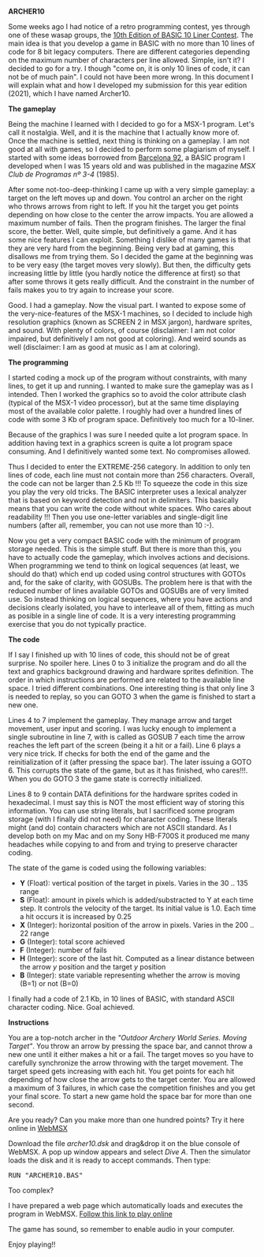 <B>ARCHER10</B>

Some weeks ago I had notice of a retro programming contest, yes through one of these wasap groups, the <A HREF="https://gkanold.wixsite.com/homeputerium/rules2021">10th Edition of BASIC 10 Liner Contest</A>. The main idea is that you develop a game in BASIC with no more than 10 lines of code for 8 bit legacy computers. There are different categories depending on the maximum number of characters per line allowed. Simple, isn't it? I decided to go for a try. I though "come on, it is only 10 lines of code, it can not be of much pain". I could not have been more wrong. In this document I will explain what and how I developed my submission for this year edition (2021), which I have named Archer10.


<B>The gameplay</B>

Being the machine I learned with I decided to go for a MSX-1 program. Let's call it nostalgia. Well, and it is the machine that I actually know more of. Once the machine is settled, next thing is thinking on a gameplay. I am not good at all with games, so I decided to perform some plagiarism of myself. I started with some ideas borrowed from <A HREF="https://humbertomb.blogspot.com/2019/04/barcelona92-mi-primer-juego-msx.html">Barcelona 92</A>, a BASIC program I developed when I was 15 years old and was published in the magazine <I>MSX Club de Programas nº 3-4</I> (1985).

After some not-too-deep-thinking I came up with a very simple gameplay: a target on the left moves up and down. You control an archer on the right who throws arrows from right to left. If you hit the target you get points depending on how close to the center the arrow impacts. You are allowed a maximum number of fails. Then the program finishes. The larger the final score, the better. Well, quite simple, but definitively a game. And it has some nice features I can exploit. Something I dislike of many games is that they are very hard from the beginning. Being very bad at gaming, this disallows me from trying them. So I decided the game at the beginning was to be very easy (the target moves very slowly). But then, the difficulty gets increasing little by little (you hardly notice the difference at first) so that after some throws it gets really difficult. And the constraint in the number of fails makes you to try again to increase your score.

Good. I had a gameplay. Now the visual part. I wanted to expose some of the very-nice-features of the MSX-1 machines, so I decided to include high resolution graphics (known as SCREEN 2 in MSX jargon), hardware sprites, and sound. With plenty of colors, of course (disclaimer: I am not color impaired, but definitively I am not good at coloring). And weird sounds as well (disclaimer: I am as good at music as I am at coloring).

<B>The programming</B>

I started coding a mock up of the program without constraints, with many lines, to get it up and running. I wanted to make sure the gameplay was as I intended. Then I worked the graphics so to avoid the color attribute clash (typical of the MSX-1 video processor), but at the same time displaying most of the available color palette. I roughly had over a hundred lines of code with some 3 Kb of program space. Definitively too much for a 10-liner.

Because of the graphics I was sure I needed quite a lot program space. In addition having text in a graphics screen is quite a lot program space consuming. And I definitively wanted some text. No compromises allowed. 

Thus I decided to enter the EXTREME-256 category. In addition to only ten lines of code, each line must not contain more than 256 characters. Overall, the code can not be larger than 2.5 Kb !!! To squeeze the code in this size you play the very old tricks. The BASIC interpreter uses a lexical analyzer that is based on keyword detection and not in delimiters. This basically means that you can write the code without white spaces. Who cares about readability !!! Then you use one-letter variables and single-digit line numbers (after all, remember, you can not use more than 10 :-). 

Now you get a very compact BASIC code with the minimum of program storage needed. This is the simple stuff. But there is more than this, you have to actually code the gameplay, which involves actions and decisions. When programming we tend to think on logical sequences (at least, we should do that) which end up coded using control structures with GOTOs and, for the sake of clarity, with GOSUBs. The problem here is that with the reduced number of lines available GOTOs and GOSUBs are of very limited use. So instead thinking on logical sequences, where you have actions and decisions clearly isolated, you have to interleave all of them, fitting as much as posible in a single line of code. It is a very interesting programming exercise that you do not typically practice.

<B>The code</B>

If I say I finished up with 10 lines of code, this should not be of great surprise. No spoiler here. Lines 0 to 3 initialize the program and do all the text and graphics background drawing and hardware sprites definition. The order in which instructions are performed are related to the available line space. I tried different combinations. One interesting thing is that only line 3 is needed to replay, so you can GOTO 3 when the game is finished to start a new one.

Lines 4 to 7 implement the gameplay. They manage arrow and target movement, user input and scoring. I was lucky enough to implement a single subroutine in line 7, with is called as GOSUB 7 each time the arrow reaches the left part of the screen (being it a hit or a fail). Line 6 plays a very nice trick. If checks for both the end of the game and the reinitialization of it (after pressing the space bar). The later issuing a GOTO 6. This corrupts the state of the game, but as it has finished, who cares!!!. When you do GOTO 3 the game state is correctly initialized.

Lines 8 to 9 contain DATA definitions for the hardware sprites coded in hexadecimal. I must say this is NOT the most efficient way of storing this information. You can use string literals, but I sacrificed some program storage (with I finally did not need) for character coding. These literals might (and do) contain characters which are not ASCII standard. As I develop both on my Mac and on my Sony HB-F700S it produced me many headaches while copying to and from and trying to preserve character coding.

The state of the game is coded using the following variables:

<UL>
<LI><B>Y</B> (Float): vertical position of the target in pixels. Varies in the 30 .. 135 range</LI>
<LI><B>S</B> (Float): amount in pixels which is added/substracted to Y at each time step. It controls the velocity of the target. Its initial value is 1.0. Each time a hit occurs it is increased by 0.25 </LI>
<LI><B>X</B> (Integer): horizontal position of the arrow in pixels. Varies in the 200 .. 22 range</LI>
<LI><B>G</B> (Integer): total score achieved</LI>
<LI><B>F</B> (Integer): number of fails</LI>
<LI><B>H</B> (Integer): score of the last hit. Computed as a linear distance between the arrow <I>y</I> position and the target <I>y</I> position</LI>
<LI><B>B</B> (Integer): state variable representing whether the arrow is moving (B=1) or not (B=0)</LI>
</UL>

I finally had a code of 2.1 Kb, in 10 lines of BASIC, with standard ASCII character coding. Nice. Goal achieved.

<B>Instructions</B>

You are a top-notch archer in the <I>"Outdoor Archery World Series. Moving Target"</I>. You throw an arrow by pressing the space bar, and cannot throw a new one until it either makes a hit or a fail. The target moves so you have to carefully synchronize the arrow throwing with the target movement. The target speed gets increasing with each hit. You get points for each hit depending of how close the arrow gets to the target center. You are allowed a maximum of 3 failures, in which case the competition finishes and you get your final score. To start a new game hold the space bar for more than one second.

Are you ready? Can you make more than one hundred points? Try it here online in <A HREF="https://webmsx.org">WebMSX</A>

Download the file <I>archer10.dsk</I> and drag&drop it on the blue console of WebMSX. A pop up window appears and select <I>Dive A</I>. Then the simulator loads the disk and it is ready to accept commands. Then type:

<TT>RUN "ARCHER10.BAS"</TT>

Too complex? 

I have prepared a web page which automatically loads and executes the program in WebMSX. <A HREF="http://giia.inf.um.es/storage/archer10.html">Follow this link to play online</A>

The game has sound, so remember to enable audio in your computer.

Enjoy playing!!


